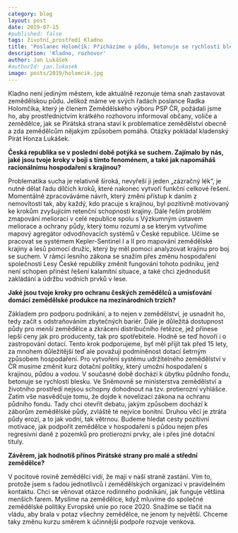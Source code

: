 ```yaml
---
category: blog
layout: post
date: 2019-07-15
#published: false
tags: životní_prostředí Kladno
title: 'Poslanec Holomčík: Přicházíme o půdu, betonuje se rychlostí blesku'
description: 'Kladno, rozhovor'
author: Jan Lukášek
#authorId: jan.lukasek
image: posts/2019/holomcik.jpg
---
```

Kladno není jediným městem, kde aktuálně rezonuje téma snah zastavovat zemědělskou půdu. Jelikož máme ve svých řadách poslance Radka Holomčíka, který je členem Zemědělského výboru PSP ČR, požádali jsme ho, aby prostřednictvím krátkého rozhovoru informoval občany, voliče a zemědělce, jak se Pirátská strana staví k problematice zemědělství obecně a zda zemědělcům nějakým způsobem pomáhá. Otázky pokládal kladenský Pirát Honza Lukášek. 

**Česká republika se v poslední době potýká se suchem. Zajímalo by nás, jaké jsou tvoje kroky v boji s tímto fenoménem, a také jak napomáháš racionálnímu hospodaření s krajinou?**

Problematika sucha je relativně široká, nevyřeší ji jeden „zázračný lék“, je nutné dělat řadu dílčích kroků, které nakonec vytvoří funkční celkové řešení. Momentálně zpracováváme návrh, který změní přístup k daním z nemovitostí tak, aby každý, kdo pracuje s krajinou, byl pozitivně motivovaný ke krokům zvyšujícím retenční schopnosti krajiny. Dále řeším problém zmapování meliorací v celé republice spolu s Výzkumným ústavem meliorace a ochrany půdy, který tomu rozumí a se kterým vytvoříme mapový agregátor odvodňovacích systémů v České republice. Učíme se pracovat se systémem Kepler-Sentinel I a II pro mapování zemědělské krajiny a lesů pomocí družic, který by měl pomoci analyzovat krajinu pro boj se suchem. V rámci lesního zákona se snažím přes změnu hospodaření společnosti Lesy České republiky změnit fungování tohoto podniku, jenž není schopen přinést řešení kalamitní situace, a také chci zjednodušit zakládání a údržbu vodních prvků v lese. 

**Jaké jsou tvoje kroky pro ochranu českých zemědělců a umísťování domácí zemědělské produkce na mezinárodních trzích?**

Základem pro podporu podnikání, a to nejen v zemědělství, je usnadnit ho, tedy začít s odstraňováním zbytečných bariér. Dále je důležitá dostupnost půdy pro menší zemědělce a zkrácení distribučního řetězce, jež přinese lepší ceny jak pro producenty, tak pro spotřebitele. Hodně se teď hovoří i o zastropování dotací. Tento krok podporujeme, byť měl přijít tak před 15 lety, za mnohem důležitější teď ale považuji podmíněnost dotací šetrným způsobem hospodaření. Pro vytvoření systému udržitelného zemědělství v ČR musíme změnit kurz dotační politiky, který umožní hospodaření s krajinou, půdou a vodou. V současné době dochází k úbytku půdního fondu, betonuje se rychlostí blesku. Ve Sněmovně se ministerstva zemědělství a životního prostředí nejsou schopny dohodnout na tzv. protierozní vyhlášce. Zatím vše nasvědčuje tomu, že dojde k novelizaci zákona na ochranu půdního fondu. Tady chci otevřít debatu, jakým způsobem dochází k záborům zemědělské půdy, zvláště té nejvíce bonitní. Druhou věcí je ztráta půdy erozí, a to jak vodní, tak větrnou. Budeme hledat cesty pozitivní motivace, jak podpořit zemědělce v hospodaření s půdou nejen přes regresivní daně z pozemků pro protierozní prvky, ale i přes jiné dotační tituly. 

**Závěrem, jak hodnotíš přínos Pirátské strany pro malé a střední zemědělce?**

V pocitové rovině zemědělci vidí, že mají v naší straně zastání. Vím to, protože jsem s řadou jednotlivců i zemědělských organizací v pravidelném kontaktu. Chci se věnovat otázce rodinného podnikání, jak funguje většina menších farem. Myslíme na zemědělce, když mluvíme do společné zemědělské politiky Evropské unie po roce 2020. Snažíme se tlačit na vládu, aby brala v potaz všechny zemědělce, ne jenom ty největší. Chceme taky změnu kurzu směrem k účinnější podpoře rozvoje venkova. 
